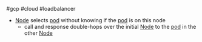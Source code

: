 #gcp #cloud #loadbalancer

- [Node](/techstack/gcp/Node.md) selects [pod](/techstack/gcp/pod.md) without knowing if the [pod](/techstack/gcp/pod.md) is on this node
	- call and response double-hops over the initial [Node](/techstack/gcp/Node.md) to the [pod](/techstack/gcp/pod.md) in the other [Node](/techstack/gcp/Node.md)
